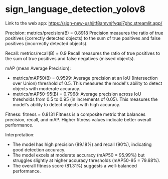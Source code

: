# sign_language_detection_yolov8
Link to the web app: https://sign-new-ushjjtf8amvnjfvqsj7phc.streamlit.app/


Precision: metrics/precision(B) = 0.8918
Precision measures the ratio of true positives (correctly detected objects) to the sum of true positives and false positives (incorrectly detected objects).

Recall: metrics/recall(B) = 0.9
Recall measures the ratio of true positives to the sum of true positives and false negatives (missed objects).


mAP (mean Average Precision):


- metrics/mAP50(B) = 0.9599: Average precision at an IoU (Intersection over Union) threshold of 0.5. This measures the model's ability to detect objects with moderate accuracy.
- metrics/mAP50-95(B) = 0.7968: Average precision across IoU thresholds from 0.5 to 0.95 (in increments of 0.05). This measures the model's ability to detect objects with high accuracy.


Fitness: fitness = 0.8131
Fitness is a composite metric that balances precision, recall, and mAP. Higher fitness values indicate better overall performance.


Interpretation:


- The model has high precision (89.18%) and recall (90%), indicating good detection accuracy.
- The model excels at moderate accuracy (mAP50 = 95.99%) but struggles slightly at higher accuracy thresholds (mAP50-95 = 79.68%).
- The overall fitness score (81.31%) suggests a well-balanced performance.
